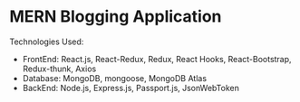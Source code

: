 # MERN Blogging Application


Technologies Used:
- FrontEnd: React.js, React-Redux, Redux, React Hooks, React-Bootstrap, Redux-thunk, Axios
- Database: MongoDB, mongoose, MongoDB Atlas
- BackEnd: Node.js, Express.js, Passport.js, JsonWebToken

